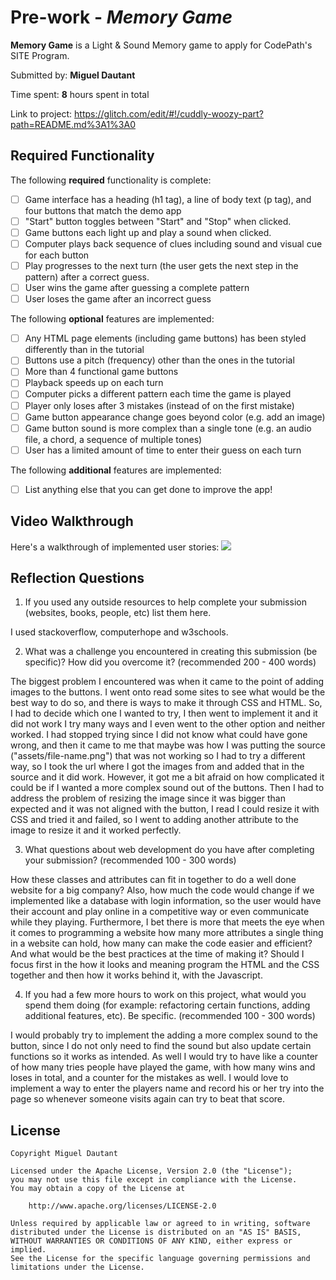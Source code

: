 # Pre-work - *Memory Game*

**Memory Game** is a Light & Sound Memory game to apply for CodePath's SITE Program. 

Submitted by: **Miguel Dautant**

Time spent: **8** hours spent in total

Link to project: https://glitch.com/edit/#!/cuddly-woozy-part?path=README.md%3A1%3A0

## Required Functionality

The following **required** functionality is complete:

* [ ] Game interface has a heading (h1 tag), a line of body text (p tag), and four buttons that match the demo app
* [ ] "Start" button toggles between "Start" and "Stop" when clicked. 
* [ ] Game buttons each light up and play a sound when clicked. 
* [ ] Computer plays back sequence of clues including sound and visual cue for each button
* [ ] Play progresses to the next turn (the user gets the next step in the pattern) after a correct guess. 
* [ ] User wins the game after guessing a complete pattern
* [ ] User loses the game after an incorrect guess

The following **optional** features are implemented:

* [ ] Any HTML page elements (including game buttons) has been styled differently than in the tutorial
* [ ] Buttons use a pitch (frequency) other than the ones in the tutorial
* [ ] More than 4 functional game buttons
* [ ] Playback speeds up on each turn
* [ ] Computer picks a different pattern each time the game is played
* [ ] Player only loses after 3 mistakes (instead of on the first mistake)
* [ ] Game button appearance change goes beyond color (e.g. add an image)
* [ ] Game button sound is more complex than a single tone (e.g. an audio file, a chord, a sequence of multiple tones)
* [ ] User has a limited amount of time to enter their guess on each turn

The following **additional** features are implemented:

- [ ] List anything else that you can get done to improve the app!

## Video Walkthrough

Here's a walkthrough of implemented user stories:
![]("Losing-Game.gif")


## Reflection Questions
1. If you used any outside resources to help complete your submission (websites, books, people, etc) list them here. 

I used stackoverflow, computerhope and w3schools.

2. What was a challenge you encountered in creating this submission (be specific)? How did you overcome it? (recommended 200 - 400 words) 

The biggest problem I encountered was when it came to the point of adding images to the buttons. I went onto read some sites to see what would be the best way to do so, and there is ways to make it through CSS and HTML. So, I had to decide which one I wanted to try, I then went to implement it and it did not work I try many ways and I even went to the other option and neither worked. I had stopped trying since I did not know what could have gone wrong, and then it came to me that maybe was how I was putting the source ("assets/file-name.png") that was not working so I had to try a different way, so I took the url where I got the images from and added that in the source and it did work. However, it got me a bit afraid on how complicated it could be if I wanted a more complex sound out of the buttons. Then I had to address the problem of resizing the image since it was bigger than expected and it was not aligned with the button, I read I could resize it with CSS and tried it and failed, so I went to adding another attribute to the image to resize it and it worked perfectly.

3. What questions about web development do you have after completing your submission? (recommended 100 - 300 words) 

How these classes and attributes can fit in together to do a well done website for a big company? Also, how much the code would change if we implemented like a database with login information, so the user would have their account and play online in a competitive way or even communicate while they playing. Furthermore, I bet there is more that meets the eye when it comes to programming a website how many more attributes a single thing in a website can hold, how many can make the code easier and efficient?
And what would be the best practices at the time of making it? Should I focus first in the how it looks and meaning program the HTML and the CSS together and then how it works behind it, with the Javascript.

4. If you had a few more hours to work on this project, what would you spend them doing (for example: refactoring certain functions, adding additional features, etc). Be specific. (recommended 100 - 300 words) 

I would probably try to implement the adding a more complex sound to the button, since I do not only need to find the sound but also update certain functions so it works as intended. As well I would try to have like a counter of how many tries people have played the game, with how many wins and loses in total, and a counter for the mistakes as well. I would love to implement a way to enter the players name and record his or her try into the page so whenever someone visits again can try to beat that score.



## License

    Copyright Miguel Dautant

    Licensed under the Apache License, Version 2.0 (the "License");
    you may not use this file except in compliance with the License.
    You may obtain a copy of the License at

        http://www.apache.org/licenses/LICENSE-2.0

    Unless required by applicable law or agreed to in writing, software
    distributed under the License is distributed on an "AS IS" BASIS,
    WITHOUT WARRANTIES OR CONDITIONS OF ANY KIND, either express or implied.
    See the License for the specific language governing permissions and
    limitations under the License.
